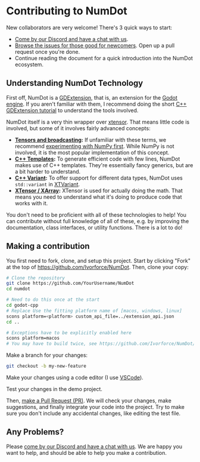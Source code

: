 # Contributing to NumDot

New collaborators are very welcome! There's 3 quick ways to start:

- [Come by our Discord and have a chat with us](https://discord.gg/hxuWcAXF).
- [Browse the issues for those good for newcomers](https://github.com/Ivorforce/NumDot/issues?q=is%3Aopen+is%3Aissue+label%3A%22good+first+issue%22). Open up a pull request once you're done.
- Continue reading the document for a quick introduction into the NumDot ecosystem.

## Understanding NumDot Technology

First off, NumDot is a [GDExtension](https://docs.godotengine.org/en/stable/tutorials/scripting/gdextension/what_is_gdextension.html), that is, an extension for the [Godot engine](https://godotengine.org). 
If you aren't familiar with them, I recommend doing the short [C++ GDExtension tutorial](https://docs.godotengine.org/en/stable/tutorials/scripting/gdextension/gdextension_cpp_example.html) to understand the tools involved.

NumDot itself is a very thin wrapper over [xtensor](https://xtensor.readthedocs.io/en/latest/index.html). That means little code is involved, but some of it involves fairly advanced concepts:

- **[Tensors and broadcasting](https://numpy.org/doc/stable/user/basics.broadcasting.html):** If unfamiliar with these terms, we recommend [experimenting with NumPy first](https://numpy.org/doc/stable/user/quickstart.html). While NumPy is not involved, it is the most popular implementation of this concept.
- **[C++ Templates](https://www.google.com/search?client=safari&rls=en&q=C%2B%2B+templates&ie=UTF-8&oe=UTF-8):** To generate efficient code with few lines, NumDot makes use of C++ templates. They're essentially fancy generics, but are a bit harder to understand.
- **[C++ Variant](https://en.cppreference.com/w/cpp/utility/variant):** To offer support for different data types, NumDot uses `std::variant` in [XTVariant](https://github.com/Ivorforce/NumDot/blob/main/src/xtv.h).
- **[XTensor / XArray](https://xtensor.readthedocs.io/en/latest/getting_started.html):** XTensor is used for actually doing the math. That means you need to understand what it's doing to produce code that works with it.

You don't need to be proficient with all of these technologies to help! You can contribute without full knowledge of all of these, e.g. by improving the documentation, class interfaces, or utility functions. There is a lot to do!

## Making a contribution

You first need to fork, clone, and setup this project. Start by clicking "Fork" at the top of https://github.com/Ivorforce/NumDot. Then, clone your copy:

```bash
# Clone the repository
git clone https://github.com/YourUsername/NumDot
cd numdot

# Need to do this once at the start
cd godot-cpp
# Replace Use the fitting platform name of [macos, windows, linux]
scons platform=<platform> custom_api_file=../extension_api.json
cd ..

# Exceptions have to be explicitly enabled here
scons platform=macos
# You may have to build twice, see https://github.com/Ivorforce/NumDot/issues/23
```

Make a branch for your changes:
```bash
git checkout -b my-new-feature
```
Make your changes using a code editor (I use [VSCode](https://code.visualstudio.com)).

Test your changes in the demo project.

Then, [make a Pull Request (PR)](https://github.com/Ivorforce/NumDot/compare). We will check your changes, make suggestions, and finally integrate your code into the project. Try to make sure you don't include any accidental changes, like editing the test file.

## Any Problems?

Please [come by our Discord and have a chat with us](https://discord.gg/hxuWcAXF). We are happy you want to help, and should be able to help you make a contribution.
